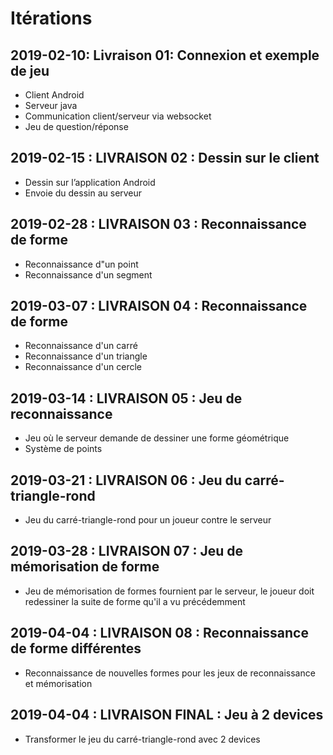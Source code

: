 # Itérations

## 2019-02-10: Livraison 01: Connexion et exemple de jeu

- Client Android
- Serveur java
- Communication client/serveur via websocket
- Jeu de question/réponse

## 2019-02-15 : LIVRAISON 02 : Dessin sur le client

- Dessin sur l’application Android
- Envoie du dessin au serveur

## 2019-02-28 : LIVRAISON 03 : Reconnaissance de forme

- Reconnaissance d"un point
- Reconnaissance d'un segment

## 2019-03-07 : LIVRAISON 04 : Reconnaissance de forme

- Reconnaissance d'un carré
- Reconnaissance d'un triangle
- Reconnaissance d'un cercle

## 2019-03-14 : LIVRAISON 05 : Jeu de reconnaissance

- Jeu où le serveur demande de dessiner une forme géométrique
- Système de points

## 2019-03-21 : LIVRAISON 06 : Jeu du carré-triangle-rond

- Jeu du carré-triangle-rond pour un joueur contre le serveur

## 2019-03-28 : LIVRAISON 07 : Jeu de mémorisation de forme

- Jeu de mémorisation de formes fournient par le serveur, le joueur doit redessiner la suite de forme qu'il a vu précédemment

## 2019-04-04 : LIVRAISON 08 : Reconnaissance de forme différentes

- Reconnaissance de nouvelles formes pour les jeux de reconnaissance et mémorisation

## 2019-04-04 : LIVRAISON FINAL : Jeu à 2 devices

- Transformer  le jeu du carré-triangle-rond avec 2 devices
